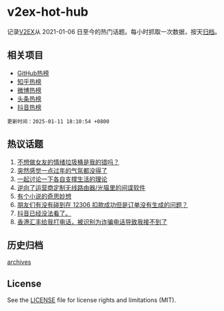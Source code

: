 # v2ex-hot-hub

 记录[V2EX](https://www.v2ex.com/)从 2021-01-06 日至今的热门话题。每小时抓取一次数据，按天[归档](archives)。
 
 ## 相关项目

- [GitHub热榜](https://github.com/lonnyzhang423/github-hot-hub)
- [知乎热榜](https://github.com/lonnyzhang423/zhihu-hot-hub)
- [微博热榜](https://github.com/lonnyzhang423/weibo-hot-hub)
- [头条热榜](https://github.com/lonnyzhang423/toutiao-hot-hub)
- [抖音热榜](https://github.com/lonnyzhang423/douyin-hot-hub)


 `更新时间：2025-01-11 18:10:54 +0800`

## 热议话题

1. [不想做女友的情绪垃圾桶是我的错吗？](https://www.v2ex.com/t/1104265)
1. [突然感觉一点过年的气氛都没得了](https://www.v2ex.com/t/1104309)
1. [一起讨论一下各自支撑生活的理论](https://www.v2ex.com/t/1104306)
1. [逆向了运营商定制无线路由器/光猫里的间谍软件](https://www.v2ex.com/t/1104332)
1. [有个小说的奇思妙想](https://www.v2ex.com/t/1104313)
1. [朋友们有没有碰到在 12306 扣款成功但是订单没有生成的问题？](https://www.v2ex.com/t/1104311)
1. [抖音已经没法看了。](https://www.v2ex.com/t/1104341)
1. [香港汇丰给我打电话，被识别为诈骗电话导致我接不到了](https://www.v2ex.com/t/1104359)

## 历史归档

[archives](archives)

## License

See the [LICENSE](LICENSE) file for license rights and limitations (MIT).
